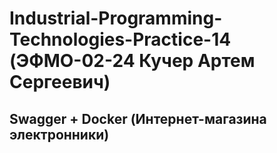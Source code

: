 # Industrial-Programming-Technologies-Practice-14 (ЭФМО-02-24 Кучер Артем Сергеевич)
## Swagger + Docker (Интернет-магазина электронники)
